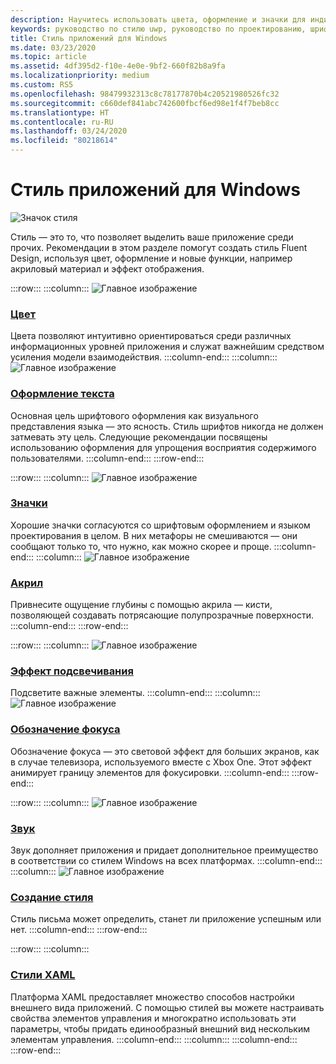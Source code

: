 ```yaml
---
description: Научитесь использовать цвета, оформление и значки для индивидуализации приложения для Windows с помощью руководства по стилю.
keywords: руководство по стилю uwp, руководство по проектированию, шрифтовое оформление, движение, звук, движение, разработка приложений, руководство по стилю windows
title: Стиль приложений для Windows
ms.date: 03/23/2020
ms.topic: article
ms.assetid: 4df395d2-f10e-4e0e-9bf2-660f82b8a9fa
ms.localizationpriority: medium
ms.custom: RS5
ms.openlocfilehash: 98479932313c8c78177870b4c20521980526fc32
ms.sourcegitcommit: c660def841abc742600fbcf6ed98e1f4f7beb8cc
ms.translationtype: HT
ms.contentlocale: ru-RU
ms.lasthandoff: 03/24/2020
ms.locfileid: "80218614"
---
```

# <a name="style-for-windows-apps"></a>Стиль приложений для Windows

![Значок стиля](../images/style-2x.png)

Стиль — это то, что позволяет выделить ваше приложение среди прочих. Рекомендации в этом разделе помогут создать стиль Fluent Design, используя цвет, оформление и новые функции, например акриловый материал и эффект отображения.

:::row:::
    :::column:::
![Главное изображение](images/header-color.svg)
### <a name="color"></a>[Цвет](color.md)
Цвета позволяют интуитивно ориентироваться среди различных информационных уровней приложения и служат важнейшим средством усиления модели взаимодействия.
    :::column-end:::
    :::column:::
![Главное изображение](images/header-typography.svg)
### <a name="typography"></a>[Оформление текста](typography.md)
Основная цель шрифтового оформления как визуального представления языка — это ясность. Стиль шрифтов никогда не должен затмевать эту цель. Следующие рекомендации посвящены использованию оформления для упрощения восприятия содержимого пользователями. 
    :::column-end:::
:::row-end:::

:::row:::
    :::column:::
![Главное изображение](images/header-icons.svg)
### <a name="icons"></a>[Значки](icons.md)
Хорошие значки согласуются со шрифтовым оформлением и языком проектирования в целом. В них метафоры не смешиваются — они сообщают только то, что нужно, как можно скорее и проще.
    :::column-end:::
    :::column:::
![Главное изображение](images/header-acrylic.svg)
### <a name="acrylic"></a>[Акрил](acrylic.md)
Привнесите ощущение глубины с помощью акрила — кисти, позволяющей создавать потрясающие полупрозрачные поверхности.
    :::column-end:::
:::row-end:::

:::row:::
    :::column:::
![Главное изображение](images/header-reveal-highlight.svg)
### <a name="reveal-highlight"></a>[Эффект подсвечивания](reveal.md)
Подсветите важные элементы.
    :::column-end:::
    :::column:::
![Главное изображение](images/header-reveal-focus.svg)
### <a name="reveal-focus"></a>[Обозначение фокуса](reveal-focus.md)
Обозначение фокуса — это световой эффект для больших экранов, как в случае телевизора, используемого вместе с Xbox One. Этот эффект анимирует границу элементов для фокусировки.
    :::column-end:::
:::row-end:::

:::row:::
    :::column:::
![Главное изображение](images/header-sound.svg)
### <a name="sound"></a>[Звук](sound.md)
Звук дополняет приложения и придает дополнительное преимущество в соответствии со стилем Windows на всех платформах.
    :::column-end:::
    :::column:::
![Главное изображение](images/header-writing-style.gif)
### <a name="writing-style"></a>[Создание стиля](writing-style.md)
Стиль письма может определить, станет ли приложение успешным или нет.
    :::column-end:::
:::row-end:::

:::row:::
    :::column:::
### <a name="xaml-styles"></a>[Стили XAML](../controls-and-patterns/xaml-styles.md)
Платформа XAML предоставляет множество способов настройки внешнего вида приложений. С помощью стилей вы можете настраивать свойства элементов управления и многократно использовать эти параметры, чтобы придать единообразный внешний вид нескольким элементам управления.
    :::column-end:::
    :::column:::
    :::column-end:::
:::row-end:::
